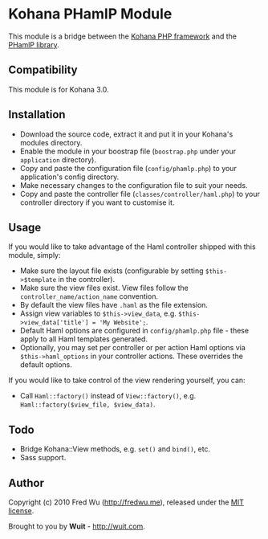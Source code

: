 # Kohana PHamlP Module

This module is a bridge between the [Kohana PHP framework](http://kohanaframework.org/) and the [PHamlP library](http://code.google.com/p/phamlp/).

## Compatibility

This module is for Kohana 3.0.

## Installation

* Download the source code, extract it and put it in your Kohana's modules directory.
* Enable the module in your boostrap file (`boostrap.php` under your `application` directory).
* Copy and paste the configuration file (`config/phamlp.php`) to your application's config directory.
* Make necessary changes to the configuration file to suit your needs.
* Copy and paste the controller file (`classes/controller/haml.php`) to your controller directory if you want to customise it.

## Usage

If you would like to take advantage of the Haml controller shipped with this module, simply:

* Make sure the layout file exists (configurable by setting `$this->$template` in the controller).
* Make sure the view files exist. View files follow the `controller_name/action_name` convention.
* By default the view files have `.haml` as the file extension.
* Assign view variables to `$this->view_data`, e.g. `$this->view_data['title'] = 'My Website';`.
* Default Haml options are configured in `config/phamlp.php` file - these apply to all Haml templates generated.
* Optionally, you may set per controller or per action Haml options via `$this->haml_options` in your controller actions. These overrides the default options.

If you would like to take control of the view rendering yourself, you can:

* Call `Haml::factory()` instead of `View::factory()`, e.g. `Haml::factory($view_file, $view_data)`.

## Todo

* Bridge Kohana::View methods, e.g. `set()` and `bind()`, etc.
* Sass support.

## Author

Copyright (c) 2010 Fred Wu (<http://fredwu.me>), released under the [MIT license](http://www.opensource.org/licenses/mit-license.php).

Brought to you by **Wuit** - <http://wuit.com>.